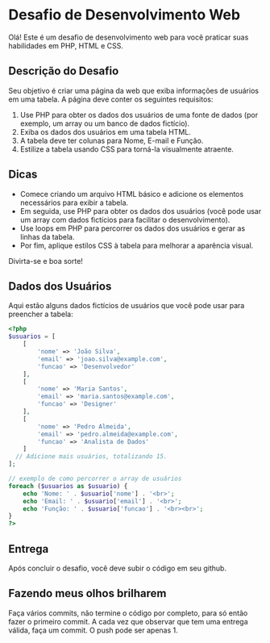 # Desafio de Desenvolvimento Web

Olá! Este é um desafio de desenvolvimento web para você praticar suas habilidades em PHP, HTML e CSS.

## Descrição do Desafio

Seu objetivo é criar uma página da web que exiba informações de usuários em uma tabela. A página deve conter os seguintes requisitos:

1. Use PHP para obter os dados dos usuários de uma fonte de dados (por exemplo, um array ou um banco de dados fictício).
2. Exiba os dados dos usuários em uma tabela HTML.
3. A tabela deve ter colunas para Nome, E-mail e Função.
4. Estilize a tabela usando CSS para torná-la visualmente atraente.

## Dicas

- Comece criando um arquivo HTML básico e adicione os elementos necessários para exibir a tabela.
- Em seguida, use PHP para obter os dados dos usuários (você pode usar um array com dados fictícios para facilitar o desenvolvimento).
- Use loops em PHP para percorrer os dados dos usuários e gerar as linhas da tabela.
- Por fim, aplique estilos CSS à tabela para melhorar a aparência visual.

Divirta-se e boa sorte!

## Dados dos Usuários

Aqui estão alguns dados fictícios de usuários que você pode usar para preencher a tabela:

```php
<?php
$usuarios = [
    [
        'nome' => 'João Silva',
        'email' => 'joao.silva@example.com',
        'funcao' => 'Desenvolvedor'
    ],
    [
        'nome' => 'Maria Santos',
        'email' => 'maria.santos@example.com',
        'funcao' => 'Designer'
    ],
    [
        'nome' => 'Pedro Almeida',
        'email' => 'pedro.almeida@example.com',
        'funcao' => 'Analista de Dados'
    ]
  // Adicione mais usuários, totalizando 15.
];

// exemplo de como percorrer o array de usuários
foreach ($usuarios as $usuario) {
    echo 'Nome: ' . $usuario['nome'] . '<br>';
    echo 'Email: ' . $usuario['email'] . '<br>';
    echo 'Função: ' . $usuario['funcao'] . '<br><br>';
}
?>
```

## Entrega

Após concluir o desafio, você deve subir o código em seu github.

## Fazendo meus olhos brilharem

Faça vários commits, não termine o código por completo, para só então fazer o primeiro commit.
A cada vez que observar que tem uma entrega válida, faça um commit.
O push pode ser apenas 1.
